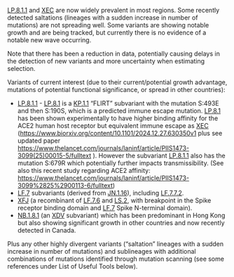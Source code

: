 

<u id='LP_8_1_1'>LP.8.1.1</u> and <u id='XEC'>XEC</u> are now widely prevalent in most regions. Some recently detected saltations (lineages with a sudden increase in number of mutations) are not spreading well. Some variants are showing notable growth and are being tracked, but currently there is no evidence of a notable new wave occurring.



Note that there has been a reduction in data, potentially causing delays in the detection of new variants and more uncertainty when estimating selection.



Variants of current interest (due to their current/potential growth advantage, mutations of potential functional significance, or spread in other countries):



* <u id='LP_8_1_1'>LP.8.1.1</u> - <u id='LP_8_1'>LP.8.1</u> is a <u id='KP_1_1'>KP.1.1</u> “FLIRT” subvariant with the mutation S:493E and then S:190S, which is a predicted immune escape mutation. <u id='LP_8_1'>LP.8.1</u> has been shown experimentally to have higher binding affinity for the ACE2 human host receptor but equivalent immune escape as <u id='XEC'>XEC</u> (<https://www.biorxiv.org/content/10.1101/2024.12.27.630350v1> plus see updated paper <https://www.thelancet.com/journals/laninf/article/PIIS1473-3099(25)00015-5/fulltext> ). However the subvariant <u id='LP_8_1_1'>LP.8.1.1</u> also has the mutation S:679R which potentially further impacts transmissibility. (See also this recent study regarding ACE2 affinity: <https://www.thelancet.com/journals/laninf/article/PIIS1473-3099%2825%2900113-6/fulltext>)
* <u id='LF_7'>LF.7</u> subvariants (derived from <u id='JN_1_16'>JN.1.16</u>), including <u id='LF_7_7_2'>LF.7.7.2</u>.
* <u id='XFJ'>XFJ</u> (a recombinant of <u id='LF_7_6'>LF.7.6</u> and <u id='LS_2'>LS.2</u>, with breakpoint in the Spike receptor binding domain and <u id='LF_7'>LF.7</u> Spike N-terminal domain).
* <u id='NB_1_8_1'>NB.1.8.1</u> (an <u id='XDV'>XDV</u> subvariant) which has been predominant in Hong Kong but also showing significant growth in other countries and now recently detected in Canada.

Plus any other highly divergent variants (“saltation” lineages with a sudden increase in number of mutations) and sublineages with additional combinations of mutations identified through mutation scanning (see some references under List of Useful Tools below).


<!-- edited -->